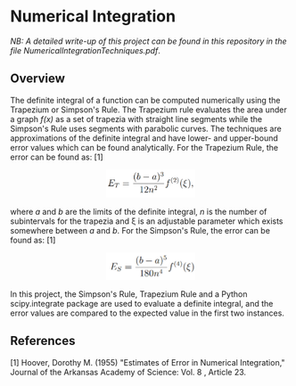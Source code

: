 # Numerical Integration
*NB: A detailed write-up of this project can be found in this repository in the file NumericalIntegrationTechniques.pdf*.

## Overview
The definite integral of a function can be computed numerically using the Trapezium or Simpson's Rule. The Trapezium rule evaluates the area under a graph *f(x)* as a set of trapezia with straight line segments while the Simpson's Rule uses segments with parabolic curves. The techniques are approximations of the definite integral and have lower- and upper-bound error values which can be found analytically. For the Trapezium Rule, the error can be found as: [1]
<p align="center">
<img src="https://github.com/zaneali1/ScientificComputing/blob/main/READMEimages/ErrorT.PNG" width="160"/>
</p>

where *a* and *b* are the limits of the definite integral, *n* is the number of subintervals for the trapezia and ξ is an adjustable parameter which exists somewhere between *a* and *b*. For the Simpson's Rule, the error can be found as: [1]
<p align="center">
<img src="https://github.com/zaneali1/ScientificComputing/blob/main/READMEimages/ErrorS.PNG" width="160"/>
</p>

In this project, the Simpson's Rule, Trapezium Rule and a Python scipy.integrate package are used to evaluate a definite integral, and the error values are compared to the expected value in the first two instances. 

## References
[1] Hoover, Dorothy M. (1955) "Estimates of Error in Numerical Integration," Journal of the Arkansas Academy of Science: Vol. 8 , Article
23.
